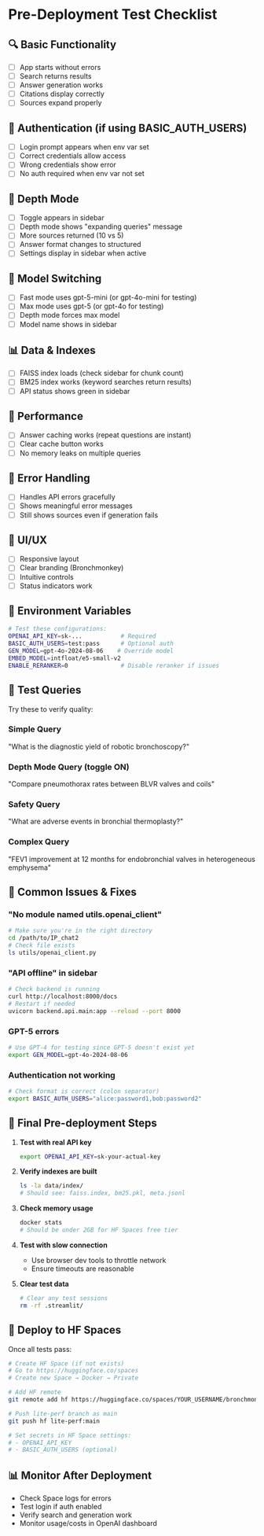 # Pre-Deployment Test Checklist

## 🔍 Basic Functionality
- [ ] App starts without errors
- [ ] Search returns results
- [ ] Answer generation works
- [ ] Citations display correctly
- [ ] Sources expand properly

## 🔐 Authentication (if using BASIC_AUTH_USERS)
- [ ] Login prompt appears when env var set
- [ ] Correct credentials allow access
- [ ] Wrong credentials show error
- [ ] No auth required when env var not set

## 🔬 Depth Mode
- [ ] Toggle appears in sidebar
- [ ] Depth mode shows "expanding queries" message
- [ ] More sources returned (10 vs 5)
- [ ] Answer format changes to structured
- [ ] Settings display in sidebar when active

## 🤖 Model Switching
- [ ] Fast mode uses gpt-5-mini (or gpt-4o-mini for testing)
- [ ] Max mode uses gpt-5 (or gpt-4o for testing)
- [ ] Depth mode forces max model
- [ ] Model name shows in sidebar

## 📊 Data & Indexes
- [ ] FAISS index loads (check sidebar for chunk count)
- [ ] BM25 index works (keyword searches return results)
- [ ] API status shows green in sidebar

## 🚀 Performance
- [ ] Answer caching works (repeat questions are instant)
- [ ] Clear cache button works
- [ ] No memory leaks on multiple queries

## 🐛 Error Handling
- [ ] Handles API errors gracefully
- [ ] Shows meaningful error messages
- [ ] Still shows sources even if generation fails

## 📱 UI/UX
- [ ] Responsive layout
- [ ] Clear branding (Bronchmonkey)
- [ ] Intuitive controls
- [ ] Status indicators work

## 🔧 Environment Variables
```bash
# Test these configurations:
OPENAI_API_KEY=sk-...           # Required
BASIC_AUTH_USERS=test:pass      # Optional auth
GEN_MODEL=gpt-4o-2024-08-06    # Override model
EMBED_MODEL=intfloat/e5-small-v2
ENABLE_RERANKER=0               # Disable reranker if issues
```

## 🎯 Test Queries
Try these to verify quality:

### Simple Query
"What is the diagnostic yield of robotic bronchoscopy?"

### Depth Mode Query (toggle ON)
"Compare pneumothorax rates between BLVR valves and coils"

### Safety Query
"What are adverse events in bronchial thermoplasty?"

### Complex Query
"FEV1 improvement at 12 months for endobronchial valves in heterogeneous emphysema"

## 🚨 Common Issues & Fixes

### "No module named utils.openai_client"
```bash
# Make sure you're in the right directory
cd /path/to/IP_chat2
# Check file exists
ls utils/openai_client.py
```

### "API offline" in sidebar
```bash
# Check backend is running
curl http://localhost:8000/docs
# Restart if needed
uvicorn backend.api.main:app --reload --port 8000
```

### GPT-5 errors
```bash
# Use GPT-4 for testing since GPT-5 doesn't exist yet
export GEN_MODEL=gpt-4o-2024-08-06
```

### Authentication not working
```bash
# Check format is correct (colon separator)
export BASIC_AUTH_USERS="alice:password1,bob:password2"
```

## 📝 Final Pre-deployment Steps

1. **Test with real API key**
   ```bash
   export OPENAI_API_KEY=sk-your-actual-key
   ```

2. **Verify indexes are built**
   ```bash
   ls -la data/index/
   # Should see: faiss.index, bm25.pkl, meta.jsonl
   ```

3. **Check memory usage**
   ```bash
   docker stats
   # Should be under 2GB for HF Spaces free tier
   ```

4. **Test with slow connection**
   - Use browser dev tools to throttle network
   - Ensure timeouts are reasonable

5. **Clear test data**
   ```bash
   # Clear any test sessions
   rm -rf .streamlit/
   ```

## 🚀 Deploy to HF Spaces

Once all tests pass:

```bash
# Create HF Space (if not exists)
# Go to https://huggingface.co/spaces
# Create new Space → Docker → Private

# Add HF remote
git remote add hf https://huggingface.co/spaces/YOUR_USERNAME/bronchmonkey

# Push lite-perf branch as main
git push hf lite-perf:main

# Set secrets in HF Space settings:
# - OPENAI_API_KEY
# - BASIC_AUTH_USERS (optional)
```

## 📊 Monitor After Deployment

- Check Space logs for errors
- Test login if auth enabled
- Verify search and generation work
- Monitor usage/costs in OpenAI dashboard